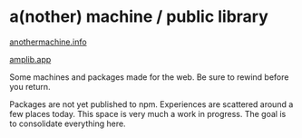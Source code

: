 # a(nother) machine / public library

[anothermachine.info](https://anothermachine.info)

[amplib.app](https://www.amplib.app)

Some machines and packages made for the web. Be sure to rewind before you return.

Packages are not yet published to npm. Experiences are scattered around a few places today. This space is very much a work in progress. The goal is to consolidate everything here.
